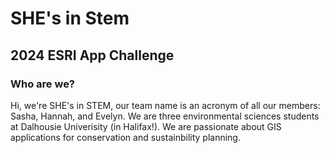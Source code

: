 # SHE's in Stem
## 2024 ESRI App Challenge  
### Who are we?
Hi, we're SHE's in STEM, our team name is an acronym of all our members: Sasha, Hannah, and Evelyn. We are three environmental sciences students at Dalhousie Univerisity (in Halifax!). We are passionate about GIS applications for conservation and sustainbility planning.
